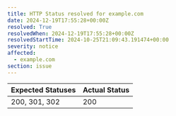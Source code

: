 ```yaml
---
title: HTTP Status resolved for example.com
date: 2024-12-19T17:55:28+00:00Z
resolved: True
resolvedWhen: 2024-12-19T17:55:28+00:00Z
resolvedStartTime: 2024-10-25T21:09:43.191474+00:00
severity: notice
affected:
  - example.com
section: issue
---
```


| Expected Statuses | Actual Status  |
|-------------------|----------------|
| 200, 301, 302 | 200 |
